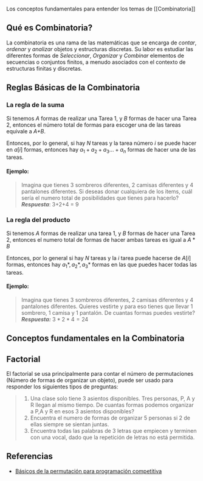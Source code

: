 Los conceptos fundamentales para entender los temas de [[Combinatoria]]

## Qué es Combinatoria?
La combinatoria es una rama de las matemáticas que se encarga de *contar*, *ordenar* y *analizar* objetos y estructuras discretas. Su labor es estudiar las diferentes formas de *Seleccionar*, *Organizar* y *Combinar* elementos de secuencias o conjuntos finitos, a menudo asociados con el contexto de estructuras finitas y discretas.
## Reglas Básicas de la Combinatoria
### La regla de la suma
Si tenemos *A* formas de realizar una Tarea 1, y *B* formas de hacer una Tarea 2, entonces el número total de formas para escoger una de las tareas equivale a *A+B*.

Entonces, por lo general, si hay *N* tareas y la tarea número *i* se puede hacer en $a[i]$ formas, entonces hay $a_1+a_2+a_3...+a_n$ formas de hacer una de las tareas.

#### Ejemplo:

> Imagina que tienes 3 sombreros diferentes, 2 camisas diferentes y 4 pantalones diferentes. Si deseas donar cualquiera de los items, cuál sería el numero total de posibilidades que tienes para hacerlo?
> ***Respuesta***: 3+2+4 = 9

### La regla del producto
Si tenemos *A* formas de realizar una tarea 1, y *B* formas de hacer una Tarea 2, entonces el numero total de formas de hacer ambas tareas es igual a $A*B$

Entonces, por lo general si hay *N* tareas y la *i* tarea puede hacerse de $A[i]$ formas, entonces hay $a_1*,a_2*,a_3*$ formas en las que puedes hacer todas las tareas.
#### Ejemplo:

> Imagina que tienes 3 sombreros diferentes, 2 camisas diferentes y 4 pantalones diferentes. Quieres vestirte y para eso tienes que llevar 1 sombrero, 1 camisa y 1 pantalón. De cuantas formas puedes vestirte?
> ***Respuesta:*** $3* 2 * 4 = 24$

## Conceptos fundamentales en la Combinatoria
## Factorial
El factorial se usa principalmente para contar el número de permutaciones (Número de formas de organizar un objeto), puede ser usado para responder los siguientes tipos de preguntas:

>1. Una clase solo tiene 3 asientos disponibles. Tres personas, P, A y R llegan al mismo tiempo. De cuantas formas podemos organizar a P,A y R en esos 3 asientos disponibles?
>2. Encuentra el numero de formas de organizar 5 personas si 2 de ellas siempre se sientan juntas.
>3. Encuentra todas las palabras de 3 letras que empiecen y terminen con una vocal, dado que la repetición de letras no está permitida.

## Referencias 
- [Básicos de la permutación para programación competitiva](https://www.geeksforgeeks.org/basics-of-combinatorics-for-competitive-programming/)